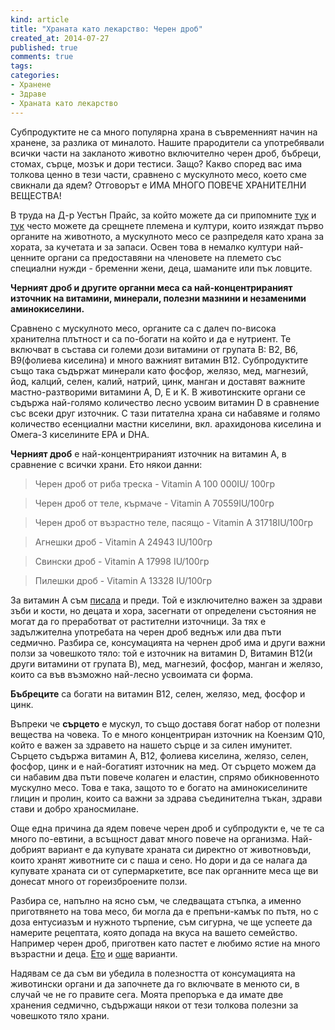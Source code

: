 ```yaml
---
kind: article
title: "Храната като лекарство: Черен дроб"
created_at: 2014-07-27 
published: true
comments: true
tags:
categories:
- Хранене
- Здраве
- Храната като лекарство
--- 
```

Субпродуктите не са много популярна храна в съвременният начин на хранене, за разлика от миналото. Нашите прародители са употребявали всички части на закланото животно включително черен дроб, бъбреци, стомах, сърце, мозък и дори тестиси. Защо? Какво според вас има толкова ценно в тези части, сравнено с мускулното месо, което сме свикнали да ядем? Отговорът е ИМА МНОГО ПОВЕЧЕ ХРАНИТЕЛНИ ВЕЩЕСТВА!

В труда на Д-р Уестън Прайс, за който можете да си припомните [тук](/blog/2014-02-27-%D1%85%D1%80%D0%B0%D0%BD%D0%B8-%D0%B7%D0%B0-%D0%B7%D0%B4%D1%80%D0%B0%D0%B2%D0%B8-%D0%B7%D1%8A%D0%B1%D0%B8-%D1%87%D0%B0%D1%81%D1%82-1/) и [тук](/blog/2014-03-03-%D1%85%D1%80%D0%B0%D0%BD%D0%B8-%D0%B7%D0%B0-%D0%B7%D0%B4%D1%80%D0%B0%D0%B2%D0%B8-%D0%B7%D1%8A%D0%B1%D0%B8-%D1%87%D0%B0%D1%81%D1%82-2/) често можете да срещнете племена и култури, които изяждат първо органите на животното, а мускулното месо се разпределя като храна за хората, за кучетата и за запаси. Освен това в немалко култури най-ценните органи са предоставяни на членовете на племето със специални нужди - бременни жени, деца, шаманите или пък ловците.

**Черният дроб и другите органни меса са най-концентрираният източник на витамини, минерали, полезни мазнини и незаменими аминокиселини.**

Сравнено с мускулното месо, органите са с далеч по-висока хранителна плътност и са по-богати на който и да е нутриент. Те включват в състава си големи дози витамини от групата В: В2, В6, В9(фолиева киселина) и много важният витамин В12. Субпродуктите също така съдържат минерали като фосфор, желязо, мед, магнезий, йод, калций, селен, калий, натрий, цинк, манган и доставят важните мастно-разтворими витамини A, D, E и K. В животинските органи се съдържа най-голямо количество лесно усвоим витамин D в сравнение със всеки друг източник. С тази питателна храна си набавяме и голямо количество есенциални мастни киселини, вкл. арахидонова киселина и Омега-3 киселините EPA и DHA.

**Черният дроб** е най-концентрираният източник на витамин А, в сравнение с всички храни. Ето някои данни:

>Черен дроб от риба треска - Vitamin А 100 000IU/ 100гр

>Черен дроб от теле, кърмаче - Vitamin A 70559IU/100гр

>Черен дроб от възрастно теле, пасящо - Vitamin A 31718IU/100гр

>Агнешки дроб - Vitamin A 24943 IU/100гр

>Свински дроб - Vitamin A 17998 IU/100гр

>Пилешки дроб - Vitamin A 13328 IU/100гр

За витамин А съм [писала](/blog/2014-06-02-%D0%BA%D0%B0%D0%BA-%D0%BC%D0%B0%D1%80%D0%B8%D1%8F-%D1%81%D0%B8-%D0%B2%D1%8A%D1%80%D0%BD%D0%B0-%D1%83%D1%81%D0%BC%D0%B8%D0%B2%D0%BA%D0%B0%D1%82%D0%B0/) и преди. Той е изключително важен за здрави зъби и кости, но децата и хора, засегнати от определени състояния не могат да го преработват от растителни източници. За тях е задължителна употребата на черен дроб веднъж или два пъти седмично. Разбира се, консумацията на чернен дроб има и други важни ползи за човешкото тяло: той е източник на витамин D, Витамин B12(и други витамини от групата В), мед, магнезий, фосфор, манган и желязо, които са във възможно най-лесно усвоимата си форма.

**Бъбреците** са богати на витамин В12, селен, желязо, мед, фосфор и цинк.

Въпреки че **сърцето** е мускул, то също доставя богат набор от полезни вещества на човека. То е много концентриран източник на Коензим Q10, който е важен за здравето на нашето сърце и за силен имунитет. Сърцето съдържа витамин А, В12, фолиева киселина, желязо, селен, фосфор, цинк и е най-богатият източник на мед. От сърцето можем да си набавим два пъти повече колаген и еластин, спрямо обикновенното мускулно месо. Това е така, защото то е богато на аминокиселините глицин и пролин, които са важни за здрава съединителна тъкан, здрави стави и добро храносмилане.

Още една причина да ядем повече черен дроб и субпродукти е, че те са много по-евтини, а всъщност дават много повече на организма. Най-добрият вариант е да купувате храната си директно от животновъди, които хранят животните си с паша и сено. Но дори и да се налага да купувате храната си от супермаркетите, все пак органните меса ще ви донесат много от гореизброените ползи. 

Разбира се, напълно на ясно съм, че следващата стъпка, а именно приготвянето на това месо, би могла да е препъни-камък по пътя, но с доза ентусиазъм и нужното търпение, съм сигурна, че ще успеете да намерите рецептата, която допада на вкуса на вашето семейство. Например черен дроб, приготвен като пастет е любимо ястие на много възрастни и деца. [Ето](http://pep-4o.blogspot.com/2009/10/4-800-1-200-200.html) и [още](http://pep-4o.blogspot.com/2012/11/blog-post_25.html) варианти.

Надявам се да съм ви убедила в полезността от консумацията на животински органи и да започнете да го включвате в менюто си, в случай че не го правите сега. Моята препоръка е да имате две хранения седмично, съдържащи някои от тези толкова полезни за човешкото тяло храни.